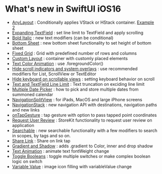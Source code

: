 # What's new in SwiftUI iOS16

- [AnyLayout](https://github.com/alexbreamdev/What-s-new-in-SwiftUI-iOS16/blob/main/NewSwiftUIiOS16/AnyLayoutExampleView.swift)
: Conditionally applies VStack or HStack container. [Example 2](https://github.com/alexbreamdev/What-s-new-in-SwiftUI-iOS16/blob/main/NewSwiftUIiOS16/AnyLayoutExample2.swift)
- [Expanding TextField](https://github.com/alexbreamdev/What-s-new-in-SwiftUI-iOS16/blob/main/NewSwiftUIiOS16/AutomaticExpandingTextFieldsView.swift)
: set line limit to TextField and apply scrolling
- [Bold Italic](https://github.com/alexbreamdev/What-s-new-in-SwiftUI-iOS16/blob/main/NewSwiftUIiOS16/BoldAndItalicToggleView.swift)
: new text modifiers (can be conditional)
- [Bottom Sheet](https://github.com/alexbreamdev/What-s-new-in-SwiftUI-iOS16/blob/main/NewSwiftUIiOS16/BottomSheetView.swift)
: new bottom sheet functionality to set height of bottom sheet
- [Fixed Grid](https://github.com/alexbreamdev/What-s-new-in-SwiftUI-iOS16/blob/main/NewSwiftUIiOS16/FixedGridView.swift)
: Grid with predefined number of rows and columns
- [Custom Layout](https://github.com/alexbreamdev/What-s-new-in-SwiftUI-iOS16/blob/main/NewSwiftUIiOS16/AlternativeStackLayout.swift)
: container with customly placed elements
- [Text Color Animation](https://github.com/alexbreamdev/What-s-new-in-SwiftUI-iOS16/blob/main/NewSwiftUIiOS16/ForegroundcolorAnimationView.swift)
: use .foregroundColor() 
- [Hide scroll indicators and system overlays](https://github.com/alexbreamdev/What-s-new-in-SwiftUI-iOS16/blob/main/NewSwiftUIiOS16/HidingScrollIndicators.swift)
: use recommended modifiers for List, ScrollView or TextEditor 
- [Hide keyboard on scrollable views](https://github.com/alexbreamdev/What-s-new-in-SwiftUI-iOS16/blob/main/NewSwiftUIiOS16/KeyboardDismissView.swift)
: setting keyboard behavior on scroll
- [Text and TextField Line Limit](https://github.com/alexbreamdev/What-s-new-in-SwiftUI-iOS16/blob/main/NewSwiftUIiOS16/LimitRangesForText.swift)
: Text truncation on exciding line limit
- [Multiple Date Picker](https://github.com/alexbreamdev/What-s-new-in-SwiftUI-iOS16/blob/main/NewSwiftUIiOS16/MultipleDatePickerView.swift)
: how to pick and store multiple dates from summoned calendar
- [NavigationSplitView](https://github.com/alexbreamdev/What-s-new-in-SwiftUI-iOS16/blob/main/NewSwiftUIiOS16/NavigationSplitStackView.swift)
: for iPads, MacOS and large iPhone screens
- [NavigationStack](https://github.com/alexbreamdev/What-s-new-in-SwiftUI-iOS16/blob/main/NewSwiftUIiOS16/NavigationStackView.swift)
: new navigation API with destinations, navigation paths and new links
- [onTapGesture](https://github.com/alexbreamdev/What-s-new-in-SwiftUI-iOS16/blob/main/NewSwiftUIiOS16/OnTapGestureLocationView.swift)
: tap gesture with option to pass tapped point coordinates
- [Request User Review](https://github.com/alexbreamdev/What-s-new-in-SwiftUI-iOS16/blob/main/NewSwiftUIiOS16/RequestReviewFromUserView.swift)
: StoreKit functionality to request user review on application
- [Searchable](https://github.com/alexbreamdev/What-s-new-in-SwiftUI-iOS16/blob/main/NewSwiftUIiOS16/SearchableModifierView.swift)
: new searchable functionality with a few modifiers to search in scopes, by tags and so on.
- [Share Link](https://github.com/alexbreamdev/What-s-new-in-SwiftUI-iOS16/blob/main/NewSwiftUIiOS16/ShareLinkView.swift)
: Share on link tap
- [Gradient and Shadow](https://github.com/alexbreamdev/What-s-new-in-SwiftUI-iOS16/blob/main/NewSwiftUIiOS16/SimpleGradientsAndShadowsView.swift)
: adds .gradient to Color, inner and drop shadow
- [Text Animation](https://github.com/alexbreamdev/What-s-new-in-SwiftUI-iOS16/blob/main/NewSwiftUIiOS16/TextAnimationView.swift)
: animate text fontWeight change
- [Toggle Booleans](https://github.com/alexbreamdev/What-s-new-in-SwiftUI-iOS16/blob/main/NewSwiftUIiOS16/ToggleArrayOfBooleansView.swift)
: toggle multiple switches or make complex boolean logic on switch
- [Variable Value](https://github.com/alexbreamdev/What-s-new-in-SwiftUI-iOS16/blob/main/NewSwiftUIiOS16/VariableValuesWIthSFSymbols.swift)
: image icon filling with variableValue change


